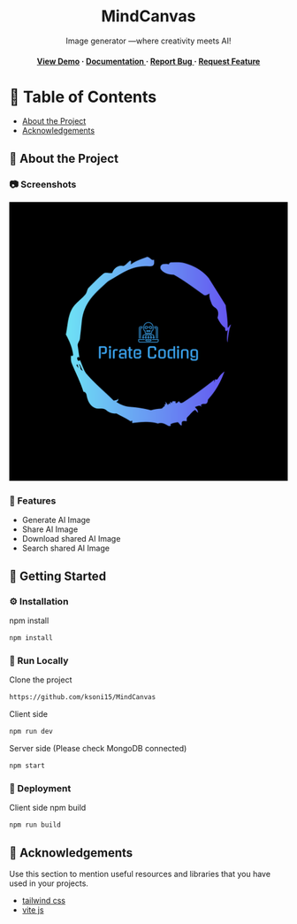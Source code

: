 <div align='center'>

<h1>MindCanvas</h1>
<p>Image generator —where creativity meets AI!</p>

<h4> <a href=https://marvelous-moonbeam-1db950.netlify.app/>View Demo</a> <span> · </span> <a href="https://github.com/ksoni15/MindCanvas/blob/main/README.md"> Documentation </a> <span> · </span> <a href="https://github.com/ksoni15/MindCanvas/blob/main/README.md"> Report Bug </a> <span> · </span> <a href="https://github.com/ksoni15/MindCanvas/blob/main/README.md"> Request Feature </a> </h4>


</div>

# :notebook_with_decorative_cover: Table of Contents

- [About the Project](#star2-about-the-project)
- [Acknowledgements](#gem-acknowledgements)


## :star2: About the Project

### :camera: Screenshots
<div align="center"> <a href="https://marvelous-moonbeam-1db950.netlify.app/"><img src="./client/public/logo-color.png" alt='image' width='800'/></a> </div>



### :dart: Features
- Generate AI Image
- Share AI Image
- Download shared AI Image
- Search shared AI Image


## :toolbox: Getting Started

### :gear: Installation

npm install
```bash
npm install
```


### :running: Run Locally

Clone the project

```bash
https://github.com/ksoni15/MindCanvas
```
Client side
```bash
npm run dev
```
Server side (Please check MongoDB connected)
```bash
npm start
```


### :triangular_flag_on_post: Deployment

Client side npm build
```bash
npm run build
```


## :gem: Acknowledgements

Use this section to mention useful resources and libraries that you have used in your projects.

- [tailwind css ](https://tailwindcss.com/)
- [vite js](https://vitejs.dev/)
